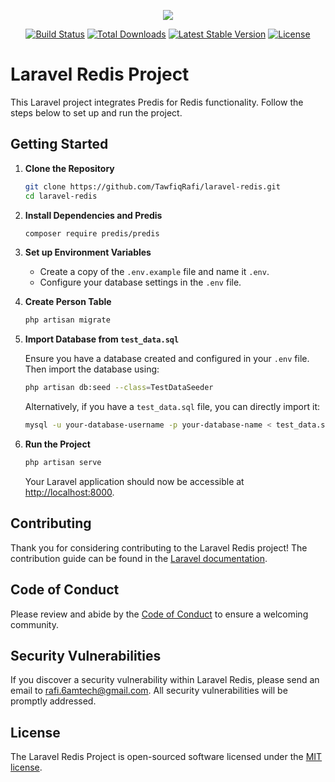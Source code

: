<p align="center"><img src="https://laravel.com/assets/img/components/logo-laravel.svg"></p>

<p align="center">
    <a href="https://github.com/TawfiqRafi/laravel-redis/actions"><img src="https://github.com/TawfiqRafi/laravel-redis/workflows/tests/badge.svg" alt="Build Status"></a>
    <a href="https://packagist.org/packages/tawfiqrafi/laravel-redis"><img src="https://img.shields.io/packagist/dt/tawfiqrafi/laravel-redis" alt="Total Downloads"></a>
    <a href="https://packagist.org/packages/tawfiqrafi/laravel-redis"><img src="https://img.shields.io/packagist/v/tawfiqrafi/laravel-redis" alt="Latest Stable Version"></a>
    <a href="https://packagist.org/packages/tawfiqrafi/laravel-redis"><img src="https://img.shields.io/packagist/l/tawfiqrafi/laravel-redis" alt="License"></a>
</p>

# Laravel Redis Project

This Laravel project integrates Predis for Redis functionality. Follow the steps below to set up and run the project.

## Getting Started

1. **Clone the Repository**

    ```bash
    git clone https://github.com/TawfiqRafi/laravel-redis.git
    cd laravel-redis
    ```

2. **Install Dependencies and Predis**

    ```bash
    composer require predis/predis
    ```

3. **Set up Environment Variables**

    - Create a copy of the `.env.example` file and name it `.env`.
    - Configure your database settings in the `.env` file.

4. **Create Person Table**

    ```bash
    php artisan migrate
    ```

5. **Import Database from `test_data.sql`**

    Ensure you have a database created and configured in your `.env` file. Then import the database using:

    ```bash
    php artisan db:seed --class=TestDataSeeder
    ```

    Alternatively, if you have a `test_data.sql` file, you can directly import it:

    ```bash
    mysql -u your-database-username -p your-database-name < test_data.sql
    ```

6. **Run the Project**

    ```bash
    php artisan serve
    ```

    Your Laravel application should now be accessible at [http://localhost:8000](http://localhost:8000).

## Contributing

Thank you for considering contributing to the Laravel Redis project! The contribution guide can be found in the [Laravel documentation](https://laravel.com/docs/contributions).

## Code of Conduct

Please review and abide by the [Code of Conduct](https://laravel.com/docs/contributions#code-of-conduct) to ensure a welcoming community.

## Security Vulnerabilities

If you discover a security vulnerability within Laravel Redis, please send an email to [rafi.6amtech@gmail.com](mailto:rafi.6amtech@gmail.com). All security vulnerabilities will be promptly addressed.

## License

The Laravel Redis Project is open-sourced software licensed under the [MIT license](https://opensource.org/licenses/MIT).
